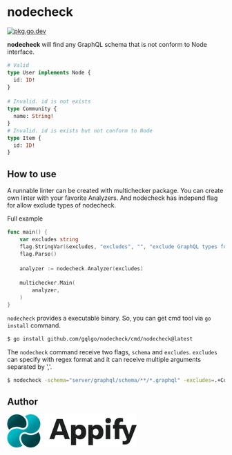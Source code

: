 # nodecheck

[![pkg.go.dev][gopkg-badge]][gopkg]

**nodecheck** will find any GraphQL schema that is not conform to Node interface.

```graphql
# Valid
type User implements Node {
  id: ID!
}

# Invalid. id is not exists
type Community {
  name: String!
}
# Invalid. id is exists but not conform to Node 
type Item {
  id: ID!
}
```

## How to use

A runnable linter can be created with multichecker package.
You can create own linter with your favorite Analyzers.
And nodecheck has independ flag for allow exclude types of nodecheck.

Full example

```go
func main() {
	var excludes string
	flag.StringVar(&excludes, "excludes", "", "exclude GraphQL types for node check. it can specify multiple values separated by `,` and it can use regex(e.g .+Connection")
	flag.Parse()

	analyzer := nodecheck.Analyzer(excludes)

	multichecker.Main(
		analyzer,
	)
}
```

`nodecheck` provides a executable binary. So, you can get cmd tool via `go install` command.

```sh
$ go install github.com/gqlgo/nodecheck/cmd/nodecheck@latest
```

The `nodecheck` command receive two flags, `schema` and `excludes`. `excludes` can specify with regex format and it can receive multiple arguments separated by ','.

```sh
$ nodecheck -schema="server/graphql/schema/**/*.graphql" -excludes=.+Connection,.+Edge
```

## Author

[![Appify Technologies, Inc.](appify-logo.png)](http://github.com/appify-technologies)

<!-- links -->
[gopkg]: https://pkg.go.dev/github.com/gqlgo/nodecheck
[gopkg-badge]: https://pkg.go.dev/badge/github.com/gqlgo/nodecheck?status.svg

